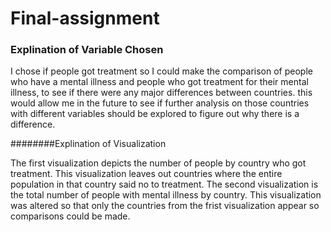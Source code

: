 # Final-assignment
 
### Explination of Variable Chosen

I chose if people got treatment so I could make the comparison of people who have a mental illness and people who got treatment for their mental illness, to see if there were any major differences between countries. this would allow me in the future to see if further analysis on those countries with different variables should be explored to figure out why there is a difference.  


########Explination of Visualization 

The first visualization depicts the number of people by country who got treatment. This visualization leaves out countries where the entire population in that country said no to treatment. The second visualization is the total number of people with mental illness by country. This visualization was altered so that only the countries from the frist visualization appear so comparisons could be made.  